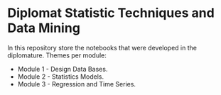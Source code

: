 # Diplomat Statistic Techniques and Data Mining

In this repository store the notebooks that were developed in the diplomature.
Themes per module:

- Module 1 - Design Data Bases.
- Module 2 - Statistics Models.
- Module 3 - Regression and Time Series.
